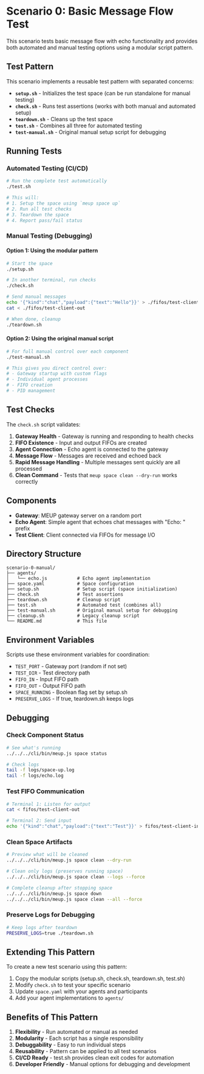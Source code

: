 # Scenario 0: Basic Message Flow Test

This scenario tests basic message flow with echo functionality and provides both automated and manual testing options using a modular script pattern.

## Test Pattern

This scenario implements a reusable test pattern with separated concerns:

- **`setup.sh`** - Initializes the test space (can be run standalone for manual testing)
- **`check.sh`** - Runs test assertions (works with both manual and automated setup)
- **`teardown.sh`** - Cleans up the test space
- **`test.sh`** - Combines all three for automated testing
- **`test-manual.sh`** - Original manual setup script for debugging

## Running Tests

### Automated Testing (CI/CD)
```bash
# Run the complete test automatically
./test.sh

# This will:
# 1. Setup the space using `meup space up`
# 2. Run all test checks
# 3. Teardown the space
# 4. Report pass/fail status
```

### Manual Testing (Debugging)

#### Option 1: Using the modular pattern
```bash
# Start the space
./setup.sh

# In another terminal, run checks
./check.sh

# Send manual messages
echo '{"kind":"chat","payload":{"text":"Hello"}}' > ./fifos/test-client-in
cat < ./fifos/test-client-out

# When done, cleanup
./teardown.sh
```

#### Option 2: Using the original manual script
```bash
# For full manual control over each component
./test-manual.sh

# This gives you direct control over:
# - Gateway startup with custom flags
# - Individual agent processes
# - FIFO creation
# - PID management
```

## Test Checks

The `check.sh` script validates:

1. **Gateway Health** - Gateway is running and responding to health checks
2. **FIFO Existence** - Input and output FIFOs are created
3. **Agent Connection** - Echo agent is connected to the gateway
4. **Message Flow** - Messages are received and echoed back
5. **Rapid Message Handling** - Multiple messages sent quickly are all processed
6. **Clean Command** - Tests that `meup space clean --dry-run` works correctly

## Components

- **Gateway**: MEUP gateway server on a random port
- **Echo Agent**: Simple agent that echoes chat messages with "Echo: " prefix
- **Test Client**: Client connected via FIFOs for message I/O

## Directory Structure

```
scenario-0-manual/
├── agents/
│   └── echo.js           # Echo agent implementation
├── space.yaml            # Space configuration
├── setup.sh              # Setup script (space initialization)
├── check.sh              # Test assertions
├── teardown.sh           # Cleanup script
├── test.sh               # Automated test (combines all)
├── test-manual.sh        # Original manual setup for debugging
├── cleanup.sh            # Legacy cleanup script
└── README.md             # This file
```

## Environment Variables

Scripts use these environment variables for coordination:

- `TEST_PORT` - Gateway port (random if not set)
- `TEST_DIR` - Test directory path
- `FIFO_IN` - Input FIFO path
- `FIFO_OUT` - Output FIFO path
- `SPACE_RUNNING` - Boolean flag set by setup.sh
- `PRESERVE_LOGS` - If true, teardown.sh keeps logs

## Debugging

### Check Component Status
```bash
# See what's running
../../../cli/bin/meup.js space status

# Check logs
tail -f logs/space-up.log
tail -f logs/echo.log
```

### Test FIFO Communication
```bash
# Terminal 1: Listen for output
cat < fifos/test-client-out

# Terminal 2: Send input
echo '{"kind":"chat","payload":{"text":"Test"}}' > fifos/test-client-in
```

### Clean Space Artifacts
```bash
# Preview what will be cleaned
../../../cli/bin/meup.js space clean --dry-run

# Clean only logs (preserves running space)
../../../cli/bin/meup.js space clean --logs --force

# Complete cleanup after stopping space
../../../cli/bin/meup.js space down
../../../cli/bin/meup.js space clean --all --force
```

### Preserve Logs for Debugging
```bash
# Keep logs after teardown
PRESERVE_LOGS=true ./teardown.sh
```

## Extending This Pattern

To create a new test scenario using this pattern:

1. Copy the modular scripts (setup.sh, check.sh, teardown.sh, test.sh)
2. Modify `check.sh` to test your specific scenario
3. Update `space.yaml` with your agents and participants
4. Add your agent implementations to `agents/`

## Benefits of This Pattern

1. **Flexibility** - Run automated or manual as needed
2. **Modularity** - Each script has a single responsibility
3. **Debuggability** - Easy to run individual steps
4. **Reusability** - Pattern can be applied to all test scenarios
5. **CI/CD Ready** - test.sh provides clean exit codes for automation
6. **Developer Friendly** - Manual options for debugging and development